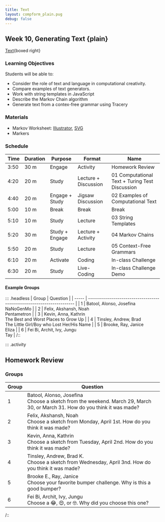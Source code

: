 ```yaml
---
title: Text
layout: compform_plain.pug
debug: false
---
```


## Week 10, Generating Text {plain}

[Text](../text){boxed right}

### Learning Objectives

Students will be able to:

- Consider the role of text and language in computational creativity.
- Compare examples of text generators.
- Work with string templates in JavaScript
- Describe the Markov Chain algorithm
- Generate text from a contex-free grammar using Tracery

### Materials

- Markov Worksheet: [Illustrator](../handouts/markov.ai), [SVG](../handouts/markov.svg)
- Markers

### Schedule

| Time | Duration | Purpose        | Format               | Name                                           |
| ---- | -------- | -------------- | -------------------- | ---------------------------------------------- |
| 3:50 | 30 m     | Engage         | Activity             | Homework Review                                |
| 4:20 | 20 m     | Study          | Lecture + Discussion | 01 Computational Text + Turing Test Discussion |
| 4:40 | 20 m     | Engage + Study | Jigsaw Discussion    | 02 Examples of Computational Text              |
| 5:00 | 10 m     | Break          | Break                | Break                                          |
| 5:10 | 10 m     | Study          | Lecture              | 03 String Templates                            |
| 5:20 | 30 m     | Study + Engage | Lecture + Activity   | 04 Markov Chains                               |
| 5:50 | 20 m     | Study          | Lecture              | 05 Context-Free Grammars                       |
| 6:10 | 20 m     | Activate       | Coding               | In-class Challenge                             |
| 6:30 | 20 m     | Study          | Live-Coding          | In-class Challenge Demo                        |

#### Example Groups

::: .headless
| Group | Question |
| ----- | ----------------------------------------------------------------------- |
| 1 | Batool, Alonso, Josefina <br/> NaNoGenMo |
| 2 | Felix, Akshansh, Noah <br/> Pentametron |
| 3 | Kevin, Anna, Kathrin <br/> The Best and Worst Places to Grow Up |
| 4 | Tinsley, Andrew, Brad <br/> The Little Girl/Boy who Lost Her/His Name |
| 5 | Brooke, Ray, Janice <br/> Eliza |
| 6 | Fei Bi, Archit, Ivy, Jungu <br/> Tay |
/::

::: .activity

## Homework Review

### Groups

<!-- ::: .headless
| Group | Question                                                                                                                                  |
| ----- | ----------------------------------------------------------------------------------------------------------------------------------------- |
| 1     | Batool, Alonso, Josefina  <br/> Choose a work that you like, but are unsure how it was made. Describe what you see.                       |
| 2     | Felix, Akshansh, Noah  <br/> Choose a sketch that follows this week's theme in a way that stands out from the others, an outlier.         |
| 3     | Kevin, Anna, Kathrin  <br/> Choose a work that you think looks good a full speed but probably rendered too slowly for real-time playback. |
| 4     | Tinsley, Andrew, Brad K.  <br/> Create a "tip" for making better sketches. Choose a sketch to illustrate.                                 |
| 5     | Brooke E., Ray, Janice  <br/> Choose your favorite bumper challenge. Discuss                                                              |
| 6     | Fei Bi, Archit, Ivy, Jungu  <br/> Choose a 😂, 😍, or 🤓. Discuss.                                                                        |
/:: -->

| Group | Question                                                                                                                        |
| ----- | ------------------------------------------------------------------------------------------------------------------------------- |
| 1     | Batool, Alonso, Josefina <br/> Choose a sketch from the weekend. March 29, March 30, or March 31. How do you think it was made? |
| 2     | Felix, Akshansh, Noah <br/> Choose a sketch from Monday, April 1st. How do you think it was made?                               |
| 3     | Kevin, Anna, Kathrin <br/> Choose a sketch from Tuesday, April 2nd. How do you think it was made?                               |
| 4     | Tinsley, Andrew, Brad K. <br/> Choose a sketch from Wednesday, April 3nd. How do you think it was made?                         |
| 5     | Brooke E., Ray, Janice <br/> Choose your favorite bumper challenge. Why is this a good bumper?                                  |
| 6     | Fei Bi, Archit, Ivy, Jungu <br/> Choose a 😂, 😍, or 🤓. Why did you choose this one?                                           |

/::

<style> 
    .headless thead {
        display: none;
    }
</style>

